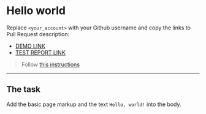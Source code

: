 # Hello world

Replace `<your_account>` with your Github username and copy the links to Pull Request description:

- [DEMO LINK](https://github.com/fatihsamur/layout_hello-world/)
- [TEST REPORT LINK](https://fatihsamur.github.io/layout_hello-world/report/html_report/)

> Follow [this instructions](https://mate-academy.github.io/layout_task-guideline/#how-to-solve-the-layout-tasks-on-github)

---

## The task

Add the basic page markup and the text `Hello, world!` into the body.
